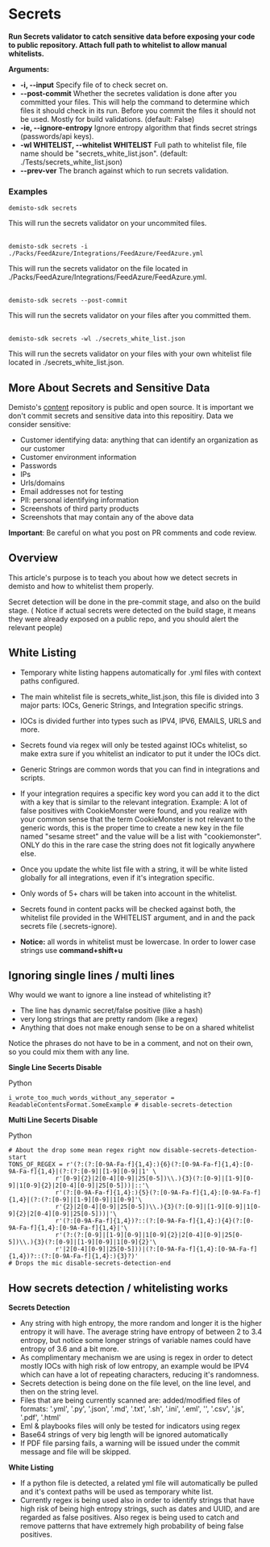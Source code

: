 # Secrets

**Run Secrets validator to catch sensitive data before exposing your code to public repository. Attach full path to whitelist to allow manual whitelists.**

**Arguments:**
* **-i, --input**
Specify file of to check secret on.
* **--post-commit**
Whether the secretes validation is done after you committed your files.
This will help the command to determine which files it should check in its
run. Before you commit the files it should not be used. Mostly for build
validations. (default: False)
* **-ie, --ignore-entropy**
Ignore entropy algorithm that finds secret strings (passwords/api keys).
* **-wl WHITELIST, --whitelist WHITELIST**
Full path to whitelist file, file name should be "secrets_white_list.json".
(default: ./Tests/secrets_white_list.json)
* **--prev-ver**
The branch against which to run secrets validation.

### Examples
```
demisto-sdk secrets
```
This will run the secrets validator on your uncommited files.
<br/><br/>
```
demisto-sdk secrets -i ./Packs/FeedAzure/Integrations/FeedAzure/FeedAzure.yml
```
This will run the secrets validator on the file located in ./Packs/FeedAzure/Integrations/FeedAzure/FeedAzure.yml.
<br/><br/>
```
demisto-sdk secrets --post-commit
```
This will run the secrets validator on your files after you committed them.
<br/><br/>
```
demisto-sdk secrets -wl ./secrets_white_list.json
```
This will run the secrets validator on your files with your own whitelist file located in ./secrets_white_list.json.


## More About Secrets and Sensitive Data

Demisto's [content](https://github.com/demisto/content) repository is public and open source. It is important we don't commit secrets and sensitive data into this repositiry. Data we consider sensitive:

* Customer identifying data: anything that can identify an organization as our customer
* Customer environment information
* Passwords
* IPs
* Urls/domains
* Email addresses not for testing
* PII: personal identifying information
* Screenshots of third party products
* Screenshots that may contain any of the above data

**Important**: Be careful on what you post on PR comments and code review.
## Overview
This article's purpose is to teach you about how we detect secrets in demisto and how to whitelist them properly.

Secret detection will be done in the pre-commit stage, and also on the build stage. (
Notice if actual secrets were detected on the build stage, it means they were already exposed on a public repo,
 and you should alert the relevant people)


## White Listing

- Temporary white listing happens automatically for .yml files with context paths configured.
- The main whitelist file is secrets_white_list.json, this file is divided into 3 major parts:
IOCs, Generic Strings, and Integration specific strings.
- IOCs is divided further into types such as IPV4, IPV6, EMAILS, URLS and more.
- Secrets found via regex will only be tested against IOCs whitelist, so make extra sure if you whitelist an indicator to put it under the IOCs dict.
- Generic Strings are common words that you can find in integrations and scripts.
- If your integration requires a specific key word you can add it to the dict with a key that is similar to the relevant integration.
Example: A lot of false positives with CookieMonster were found, and you realize with your common sense that the term CookieMonster is not relevant to the generic words,
this is the proper time to create a new key in the file named "sesame street" and the value will be a list with "cookiemonster".
ONLY do this in the rare case the string does not fit logically anywhere else.
- Once you update the white list file with a string, it will be white listed globally for all integrations, even if it's integration specific.
- Only words of 5+ chars will be taken into account in the whitelist.
- Secrets found in content packs will be checked against both, the whitelist file provided in the WHITELIST argument, and in and the pack secrets file (.secrets-ignore).

- **Notice:** all words in whitelist must be lowercase. In order to lower case strings use **command+shift+u**

## Ignoring single lines / multi lines

Why would we want to ignore a line instead of whitelisting it?
- The line has dynamic secret/false positive (like a hash)
- very long strings that are pretty random (like a regex)
- Anything that does not make enough sense to be on a shared whitelist

Notice the phrases do not have to be in a comment, and not on their own, so you could mix them with any line.

**Single Line Secerts Disable**

Python
```
i_wrote_too_much_words_without_any_seperator =  ReadableContentsFormat.SomeExample # disable-secrets-detection
```

**Multi Line Secerts Disable**

Python
```
# About the drop some mean regex right now disable-secrets-detection-start
TONS_OF_REGEX = r'(?:(?:[0-9A-Fa-f]{1,4}:){6}(?:[0-9A-Fa-f]{1,4}:[0-9A-Fa-f]{1,4}|(?:(?:[0-9]|[1-9][0-9]|1' \
             r'[0-9]{2}|2[0-4][0-9]|25[0-5])\\.){3}(?:[0-9]|[1-9][0-9]|1[0-9]{2}|2[0-4][0-9]|25[0-5]))|::'\
             r'(?:[0-9A-Fa-f]{1,4}:){5}(?:[0-9A-Fa-f]{1,4}:[0-9A-Fa-f]{1,4}|(?:(?:[0-9]|[1-9][0-9]|1[0-9]'\
             r'{2}|2[0-4][0-9]|25[0-5])\\.){3}(?:[0-9]|[1-9][0-9]|1[0-9]{2}|2[0-4][0-9]|25[0-5]))|'\
             r'(?:[0-9A-Fa-f]{1,4})?::(?:[0-9A-Fa-f]{1,4}:){4}(?:[0-9A-Fa-f]{1,4}:[0-9A-Fa-f]{1,4}|'\
             r'(?:(?:[0-9]|[1-9][0-9]|1[0-9]{2}|2[0-4][0-9]|25[0-5])\\.){3}(?:[0-9]|[1-9][0-9]|1[0-9]{2}'\
             r'|2[0-4][0-9]|25[0-5]))|(?:[0-9A-Fa-f]{1,4}:[0-9A-Fa-f]{1,4})?::(?:[0-9A-Fa-f]{1,4}:){3}?)'
# Drops the mic disable-secrets-detection-end
```

## How secrets detection / whitelisting works

**Secrets Detection**

- Any string with high entropy, the more random and longer it is the higher entropy it will have.
The average string have entropy of between 2 to 3.4 entropy,
but notice some longer strings of variable names could have entropy of 3.6 and a bit more.
- As complimentary mechanism we are using is regex in order to detect mostly IOCs with high risk of low entropy,
an example would be IPV4 which can have a lot of repeating characters, reducing it's randomness.
- Secrets detection is being done on the file level, on the line level, and then on the string level.
- Files that are being currently scanned are: added/modified files of formats: '.yml', '.py', '.json', '.md', '.txt', '.sh', '.ini', '.eml', '', '.csv', '.js', '.pdf', '.html'
- Eml & playbooks files will only be tested for indicators using regex
- Base64 strings of very big length will be ignored automatically
- If PDF file parsing fails, a warning will be issued under the commit message and file will be skipped.


**White Listing**

- If a python file is detected, a related yml file will automatically be pulled and it's context paths will be used as temporary white list.
- Currently regex is being used also in order to identify strings that have high risk of being high entropy strings,
such as dates and UUID, and are regarded as false positives. Also regex is being used to catch and remove patterns that have extremely high probability of being false positives.
